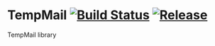 # TempMail [![Build Status](https://travis-ci.org/flicus/TempMail.png)](https://travis-ci.org/flicus/TempMail) [![Release](https://jitpack.io/v/flicus/TempMail.svg)](https://jitpack.io/#flicus/TempMail)

TempMail library


